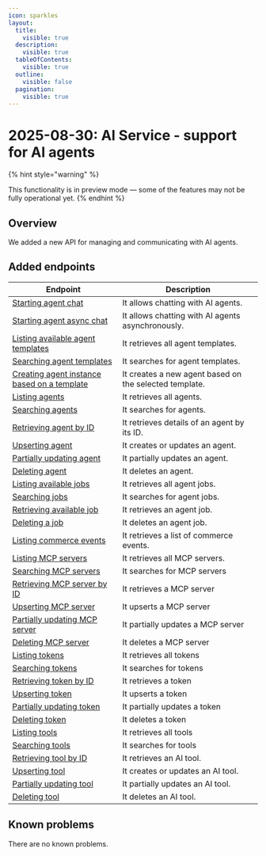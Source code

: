 ```yaml
---
icon: sparkles
layout:
  title:
    visible: true
  description:
    visible: true
  tableOfContents:
    visible: true
  outline:
    visible: false
  pagination:
    visible: true
---
```


# 2025-08-30: AI Service - support for AI agents

{% hint style="warning" %}

This functionality is in preview mode — some of the features may not be fully operational yet.
{% endhint %}

## Overview

We added a new API for managing and communicating with AI agents.

## Added endpoints

| Endpoint                                                                                                                                                                                             | Description                                     |
|------------------------------------------------------------------------------------------------------------------------------------------------------------------------------------------------------|-------------------------------------------------|
| [Starting agent chat](https://developer.emporix.io/api-references/api-guides-and-references/artificial-intelligence/ai-service/api-reference/agentic#post-ai-agents-chat)                            | It allows chatting with AI agents.                |
| [Starting agent async chat](https://developer.emporix.io/api-references/api-guides-and-references/artificial-intelligence/ai-service/api-reference/agentic#post-ai-agents-chat-async)                | It allows chatting with AI agents asynchronously. |
| [Listing available agent templates](https://developer.emporix.io/api-references/api-guides-and-references/artificial-intelligence/ai-service/api-reference/agentic#get-ai-list-templates)            | It retrieves all agent templates.               |
| [Searching agent templates](https://developer.emporix.io/api-references/api-guides-and-references/artificial-intelligence/ai-service/api-reference/agentic#post-ai-search-templates)                 | It searches for agent templates.                  |
| [Creating agent instance based on a template](https://developer.emporix.io/api-references/api-guides-and-references/artificial-intelligence/ai-service/api-reference/agentic#post-ai-clone-template) | It creates a new agent based on the selected template.    |
| [Listing agents](https://developer.emporix.io/api-references/api-guides-and-references/artificial-intelligence/ai-service/api-reference/agentic#get-ai-list-agents)                                  | It retrieves all agents.                         |
| [Searching agents](https://developer.emporix.io/api-references/api-guides-and-references/artificial-intelligence/ai-service/api-reference/agentic#post-ai-search-agents)                             | It searches for agents.                          |
| [Retrieving agent by ID](https://developer.emporix.io/api-references/api-guides-and-references/artificial-intelligence/ai-service/api-reference/agentic#get-ai-retrieve-agent)                       | It retrieves details of an agent by its ID.                           |
| [Upserting agent](https://developer.emporix.io/api-references/api-guides-and-references/artificial-intelligence/ai-service/api-reference/agentic#put-ai-upsert-agent)                                | It creates or updates an agent.                             |
| [Partially updating agent](https://developer.emporix.io/api-references/api-guides-and-references/artificial-intelligence/ai-service/api-reference/agentic#patch-ai-update-agent)                     | It partially updates an agent.                   |
| [Deleting agent](https://developer.emporix.io/api-references/api-guides-and-references/artificial-intelligence/ai-service/api-reference/agentic#delete-ai-delete-agent)                              | It deletes an agent.                             |
| [Listing available jobs](https://developer.emporix.io/api-references/api-guides-and-references/artificial-intelligence/ai-service/api-reference/job#get-ai-list-jobs)                                | It retrieves all agent jobs.                     |
| [Searching jobs](https://developer.emporix.io/api-references/api-guides-and-references/artificial-intelligence/ai-service/api-reference/job#post-ai-search-jobs)                                     | It searches for agent jobs.                      |
| [Retrieving available job](https://developer.emporix.io/api-references/api-guides-and-references/artificial-intelligence/ai-service/api-reference/job#get-ai-retrieve-job)                           | It retrieves an agent job.                       |
| [Deleting a job](https://developer.emporix.io/api-references/api-guides-and-references/artificial-intelligence/ai-service/api-reference/job#delete-ai-delete-job)                                    | It deletes an agent job.                         |
| [Listing commerce events](https://developer.emporix.io/api-references/api-guides-and-references/artificial-intelligence/ai-service/api-reference/commerce-events#GET-ai-list-commerce-events)        | It retrieves a list of commerce events.                         |
| [Listing MCP servers](https://developer.emporix.io/api-references/api-guides-and-references/artificial-intelligence/ai-service/api-reference/mcp-server#get-ai-list-mcp-servers)                     | It retrieves all MCP servers.                    |
| [Searching MCP servers](https://developer.emporix.io/api-references/api-guides-and-references/artificial-intelligence/ai-service/api-reference/mcp-server#post-ai-search-mcp-servers)                | It searches for MCP servers                     |
| [Retrieving MCP server by ID](https://developer.emporix.io/api-references/api-guides-and-references/artificial-intelligence/ai-service/api-reference/mcp-server#get-ai-retrieve-mcp-server)          | It retrieves a MCP server                       |
| [Upserting MCP server](https://developer.emporix.io/api-references/api-guides-and-references/artificial-intelligence/ai-service/api-reference/mcp-server#put-ai-upsert-mcp-server)                   | It upserts a MCP server                         |
| [Partially updating MCP server](https://developer.emporix.io/api-references/api-guides-and-references/artificial-intelligence/ai-service/api-reference/mcp-server#patch-ai-update-mcp-server)        | It partially updates a MCP server               |
| [Deleting MCP server](https://developer.emporix.io/api-references/api-guides-and-references/artificial-intelligence/ai-service/api-reference/mcp-server#delete-ai-delete-mcp-server)                 | It deletes a MCP server                         |
| [Listing tokens](https://developer.emporix.io/api-references/api-guides-and-references/artificial-intelligence/ai-service/api-reference/token#get-ai-list-tokens)                                    | It retrieves all tokens                         |
| [Searching tokens](https://developer.emporix.io/api-references/api-guides-and-references/artificial-intelligence/ai-service/api-reference/token#post-ai-search-tokens)                               | It searches for tokens                          |
| [Retrieving token by ID](https://developer.emporix.io/api-references/api-guides-and-references/artificial-intelligence/ai-service/api-reference/token#get-ai-retrieve-token)                         | It retrieves a token                            |
| [Upserting token](https://developer.emporix.io/api-references/api-guides-and-references/artificial-intelligence/ai-service/api-reference/token#put-ai-upsert-token)                                  | It upserts a token                              |
| [Partially updating token](https://developer.emporix.io/api-references/api-guides-and-references/artificial-intelligence/ai-service/api-reference/token#patch-ai-update-token)                       | It partially updates a token                    |
| [Deleting token](https://developer.emporix.io/api-references/api-guides-and-references/artificial-intelligence/ai-service/api-reference/token#delete-ai-delete-token)                                | It deletes a token                              |
| [Listing tools](https://developer.emporix.io/api-references/api-guides-and-references/artificial-intelligence/ai-service/api-reference/tool#get-ai-list-tools)                                       | It retrieves all tools                          |
| [Searching tools](https://developer.emporix.io/api-references/api-guides-and-references/artificial-intelligence/ai-service/api-reference/tool#post-ai-search-tools)                                  | It searches for tools                           |
| [Retrieving tool by ID](https://developer.emporix.io/api-references/api-guides-and-references/artificial-intelligence/ai-service/api-reference/tool#get-ai-retrieve-tool)                            | It retrieves an AI tool.                             |
| [Upserting tool](https://developer.emporix.io/api-references/api-guides-and-references/artificial-intelligence/ai-service/api-reference/tool#put-ai-upsert-tool)                                     | It creates or updates an AI tool.                               |
| [Partially updating tool](https://developer.emporix.io/api-references/api-guides-and-references/artificial-intelligence/ai-service/api-reference/tool#patch-ai-update-tool)                          | It partially updates an AI tool.                     |
| [Deleting tool](https://developer.emporix.io/api-references/api-guides-and-references/artificial-intelligence/ai-service/api-reference/tool#delete-ai-delete-tool)                                   | It deletes an AI tool.                               |

## Known problems

There are no known problems.
